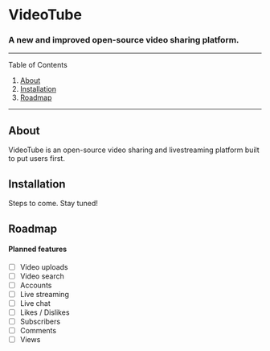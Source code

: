 # VideoTube
### A new and improved open-source video sharing platform.

---------
Table of Contents
1. [About](#about)
2. [Installation](#installation)
3. [Roadmap](#roadmap)
---------

## About
VideoTube is an open-source video sharing and livestreaming platform built to put users first.

## Installation
Steps to come. Stay tuned!

## Roadmap
#### Planned features
- [ ] Video uploads
- [ ] Video search
- [ ] Accounts
- [ ] Live streaming
- [ ] Live chat
- [ ] Likes / Dislikes
- [ ] Subscribers
- [ ] Comments
- [ ] Views
